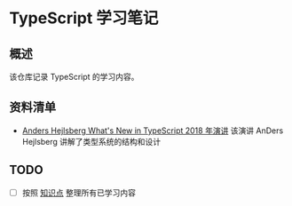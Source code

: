 # TypeScript 学习笔记

## 概述
该仓库记录 TypeScript 的学习内容。


## 资料清单
* [Anders Hejlsberg What's New in TypeScript 2018 年演讲](https://www.bilibili.com/video/av45934089) 该演讲 AnDers Hejlsberg 讲解了类型系统的结构和设计


## TODO
* [ ] 按照 [知识点](./doc/cheatsheet.md) 整理所有已学习内容

